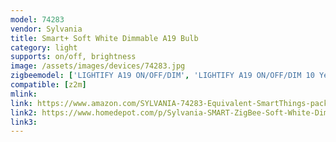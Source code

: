 ```yaml
---
model: 74283
vendor: Sylvania
title: Smart+ Soft White Dimmable A19 Bulb
category: light
supports: on/off, brightness
image: /assets/images/devices/74283.jpg
zigbeemodel: ['LIGHTIFY A19 ON/OFF/DIM', 'LIGHTIFY A19 ON/OFF/DIM 10 Year']
compatible: [z2m]
mlink: 
link: https://www.amazon.com/SYLVANIA-74283-Equivalent-SmartThings-packaging/dp/B0727WZ3L2
link2: https://www.homedepot.com/p/Sylvania-SMART-ZigBee-Soft-White-Dimmable-A19-LED-Smart-Light-Bulb-74283/302789574
link3: 
---
```

